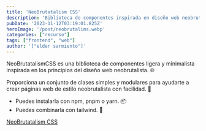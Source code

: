 ```yaml
---
title: 'NeoBrutatalism CSS'
description: 'Biblioteca de componentes inspirada en diseño web neobrutalista'
pubDate: '2023-11-12T03:19:01.825Z'
heroImage: '/post/neobrutalims.webp'
categories: ["recurso"]
tags: ["frontend", "web"]
author: '["elder sarmiento"]'
---
```


NeoBrutatalismCSS es una biblioteca de componentes ligera y minimalista inspirada en los principios del diseño web neobrutalista. 🌐

Proporciona un conjunto de clases simples y modulares para ayudarte a crear páginas web de estilo neobrutalista con facilidad. 🎨

- Puedes instalarla con npm, pnpm o yarn. 📦
- Puedes combinarla con tailwind. 🚀

<a href="https://matifandy8.github.io/NeoBrutalismCSS/" target="_blank">NeoBrutatalism CSS</a>